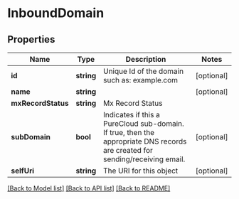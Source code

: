 # InboundDomain

## Properties
Name | Type | Description | Notes
------------ | ------------- | ------------- | -------------
**id** | **string** | Unique Id of the domain such as: example.com | [optional] 
**name** | **string** |  | [optional] 
**mxRecordStatus** | **string** | Mx Record Status | 
**subDomain** | **bool** | Indicates if this a PureCloud sub-domain.  If true, then the appropriate DNS records are created for sending/receiving email. | [optional] 
**selfUri** | **string** | The URI for this object | [optional] 

[[Back to Model list]](../README.md#documentation-for-models) [[Back to API list]](../README.md#documentation-for-api-endpoints) [[Back to README]](../README.md)


